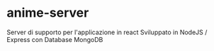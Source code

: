 # anime-server

Server di supporto per l'applicazione in react
Sviluppato in NodeJS / Express con Database MongoDB 
